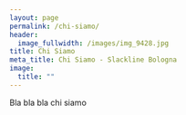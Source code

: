 ```yaml
---
layout: page
permalink: /chi-siamo/
header:
  image_fullwidth: /images/img_9428.jpg
title: Chi Siamo
meta_title: Chi Siamo - Slackline Bologna
image:
  title: ""
---
```


Bla bla bla chi siamo
